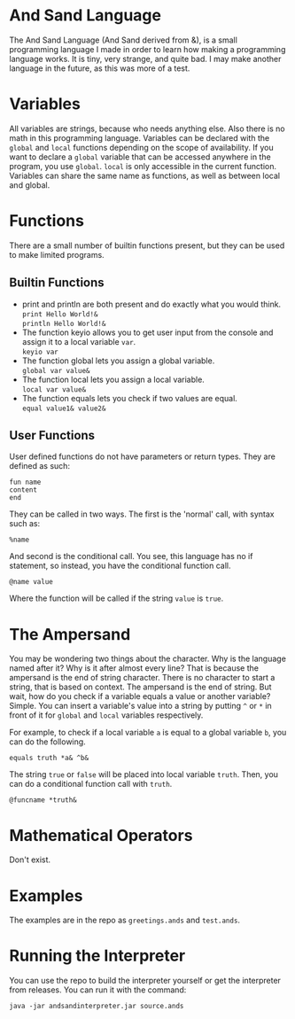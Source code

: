 # And Sand Language

The And Sand Language (And Sand derived from &), is a small programming language I made in order to learn how making a programming language works. It is tiny, very strange, and quite bad. I may make another language in the future, as this was more of a test.

# Variables

All variables are strings, because who needs anything else. Also there is no math in this programming language. Variables can be declared with the `global` and `local` functions depending on the scope of availability. If you want to declare a `global` variable that can be accessed anywhere in the program, you use `global`. `local` is only accessible in the current function. Variables can share the same name as functions, as well as between local and global.

# Functions

There are a small number of builtin functions present, but they can be used to make limited programs.

## Builtin Functions

* print and println are both present and do exactly what you would think.<br>
`print Hello World!&`<br>
`println Hello World!&`
* The function keyio allows you to get user input from the console and assign it to a local variable `var`.<br>
`keyio var`
* The function global lets you assign a global variable.<br>
`global var value&`
* The function local lets you assign a local variable.<br>
`local var value&`
* The function equals lets you check if two values are equal.<br>
`equal value1& value2&`

## User Functions

User defined functions do not have parameters or return types. They are defined as such:

`fun name`<br>
`content`<br>
`end`

They can be called in two ways. The first is the 'normal' call, with syntax such as:

`%name`

And second is the conditional call. You see, this language has no if statement, so instead, you have the conditional function call.

`@name value`

Where the function will be called if the string `value` is `true`.

# The Ampersand

You may be wondering two things about the character. Why is the language named after it? Why is it after almost every line? That is because the ampersand is the end of string character. There is no character to start a string, that is based on context. The ampersand is the end of string. But wait, how do you check if a variable equals a value or another variable? Simple. You can insert a variable's value into a string by putting `^` or `*` in front of it for `global` and `local` variables respectively.

For example, to check if a local variable `a` is equal to a global variable `b`, you can do the following.

`equals truth *a& ^b&`

The string `true` or `false` will be placed into local variable `truth`. Then, you can do a conditional function call with `truth`.

`@funcname *truth&`

# Mathematical Operators

Don't exist.

# Examples

The examples are in the repo as `greetings.ands` and `test.ands`.

# Running the Interpreter

You can use the repo to build the interpreter yourself or get the interpreter from releases. You can run it with the command:

`java -jar andsandinterpreter.jar source.ands`
